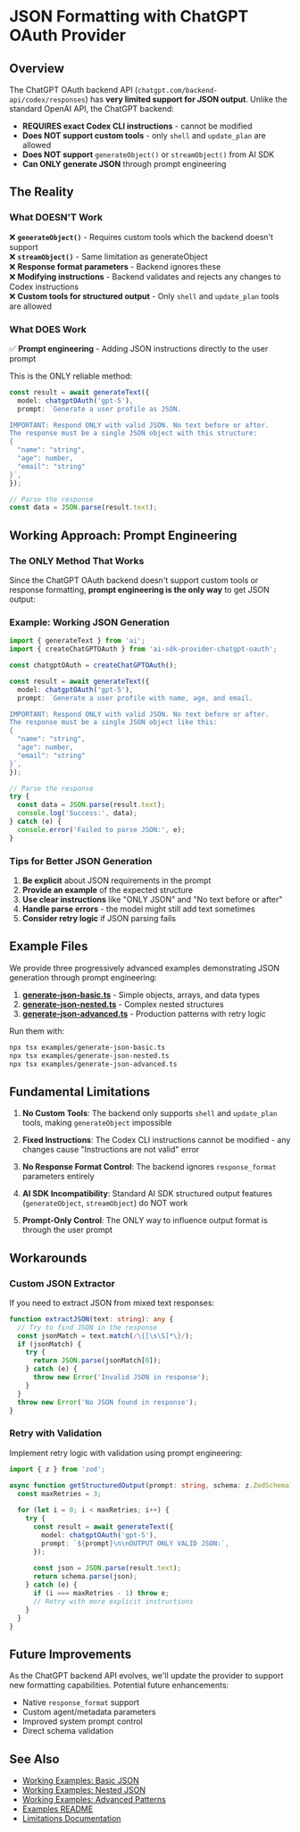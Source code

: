 # JSON Formatting with ChatGPT OAuth Provider

## Overview

The ChatGPT OAuth backend API (`chatgpt.com/backend-api/codex/responses`) has **very limited support for JSON output**. Unlike the standard OpenAI API, the ChatGPT backend:

- **REQUIRES exact Codex CLI instructions** - cannot be modified
- **Does NOT support custom tools** - only `shell` and `update_plan` are allowed
- **Does NOT support** `generateObject()` or `streamObject()` from AI SDK
- **Can ONLY generate JSON** through prompt engineering

## The Reality

### What DOESN'T Work

❌ **`generateObject()`** - Requires custom tools which the backend doesn't support  
❌ **`streamObject()`** - Same limitation as generateObject  
❌ **Response format parameters** - Backend ignores these  
❌ **Modifying instructions** - Backend validates and rejects any changes to Codex instructions  
❌ **Custom tools for structured output** - Only `shell` and `update_plan` tools are allowed  

### What DOES Work

✅ **Prompt engineering** - Adding JSON instructions directly to the user prompt

This is the ONLY reliable method:

```typescript
const result = await generateText({
  model: chatgptOAuth('gpt-5'),
  prompt: `Generate a user profile as JSON.

IMPORTANT: Respond ONLY with valid JSON. No text before or after.
The response must be a single JSON object with this structure:
{
  "name": "string",
  "age": number,
  "email": "string"
}`,
});

// Parse the response
const data = JSON.parse(result.text);
```

## Working Approach: Prompt Engineering

### The ONLY Method That Works

Since the ChatGPT OAuth backend doesn't support custom tools or response formatting, **prompt engineering is the only way** to get JSON output:

### Example: Working JSON Generation

```typescript
import { generateText } from 'ai';
import { createChatGPTOAuth } from 'ai-sdk-provider-chatgpt-oauth';

const chatgptOAuth = createChatGPTOAuth();

const result = await generateText({
  model: chatgptOAuth('gpt-5'),
  prompt: `Generate a user profile with name, age, and email.

IMPORTANT: Respond ONLY with valid JSON. No text before or after.
The response must be a single JSON object like this:
{
  "name": "string",
  "age": number,
  "email": "string"
}`,
});

// Parse the response
try {
  const data = JSON.parse(result.text);
  console.log('Success:', data);
} catch (e) {
  console.error('Failed to parse JSON:', e);
}
```

### Tips for Better JSON Generation

1. **Be explicit** about JSON requirements in the prompt
2. **Provide an example** of the expected structure
3. **Use clear instructions** like "ONLY JSON" and "No text before or after"
4. **Handle parse errors** - the model might still add text sometimes
5. **Consider retry logic** if JSON parsing fails

## Example Files

We provide three progressively advanced examples demonstrating JSON generation through prompt engineering:

1. **[generate-json-basic.ts](../examples/generate-json-basic.ts)** - Simple objects, arrays, and data types
2. **[generate-json-nested.ts](../examples/generate-json-nested.ts)** - Complex nested structures
3. **[generate-json-advanced.ts](../examples/generate-json-advanced.ts)** - Production patterns with retry logic

Run them with:
```bash
npx tsx examples/generate-json-basic.ts
npx tsx examples/generate-json-nested.ts
npx tsx examples/generate-json-advanced.ts
```

## Fundamental Limitations

1. **No Custom Tools**: The backend only supports `shell` and `update_plan` tools, making `generateObject` impossible

2. **Fixed Instructions**: The Codex CLI instructions cannot be modified - any changes cause "Instructions are not valid" error

3. **No Response Format Control**: The backend ignores `response_format` parameters entirely

4. **AI SDK Incompatibility**: Standard AI SDK structured output features (`generateObject`, `streamObject`) do NOT work

5. **Prompt-Only Control**: The ONLY way to influence output format is through the user prompt

## Workarounds

### Custom JSON Extractor
If you need to extract JSON from mixed text responses:

```typescript
function extractJSON(text: string): any {
  // Try to find JSON in the response
  const jsonMatch = text.match(/\{[\s\S]*\}/);
  if (jsonMatch) {
    try {
      return JSON.parse(jsonMatch[0]);
    } catch (e) {
      throw new Error('Invalid JSON in response');
    }
  }
  throw new Error('No JSON found in response');
}
```

### Retry with Validation
Implement retry logic with validation using prompt engineering:

```typescript
import { z } from 'zod';

async function getStructuredOutput(prompt: string, schema: z.ZodSchema) {
  const maxRetries = 3;
  
  for (let i = 0; i < maxRetries; i++) {
    try {
      const result = await generateText({
        model: chatgptOAuth('gpt-5'),
        prompt: `${prompt}\n\nOUTPUT ONLY VALID JSON:`,
      });
      
      const json = JSON.parse(result.text);
      return schema.parse(json);
    } catch (e) {
      if (i === maxRetries - 1) throw e;
      // Retry with more explicit instructions
    }
  }
}
```

## Future Improvements

As the ChatGPT backend API evolves, we'll update the provider to support new formatting capabilities. Potential future enhancements:

- Native `response_format` support
- Custom agent/metadata parameters
- Improved system prompt control
- Direct schema validation

## See Also

- [Working Examples: Basic JSON](../examples/generate-json-basic.ts)
- [Working Examples: Nested JSON](../examples/generate-json-nested.ts)
- [Working Examples: Advanced Patterns](../examples/generate-json-advanced.ts)
- [Examples README](../examples/README.md#json-generation-examples)
- [Limitations Documentation](./limitations.md#structured-output-limitations)